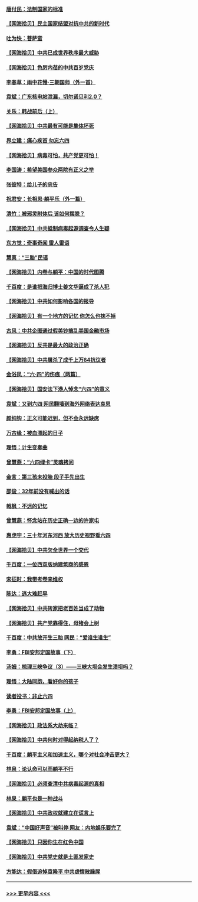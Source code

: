#### [唐付民：法制国家的标准](../pages/nsc993/n13032944.md?t=06192051) 
#### [【网海拾贝】民主国家结盟对抗中共的新时代](../pages/nsc993/n13031717.md?t=06192051) 
#### [吐为快：菩萨蛮](../pages/nsc993/n13030033.md?t=06192051) 
#### [【网海拾贝】中共已成世界秩序最大威胁](../pages/nsc993/n13028138.md?t=06192051) 
#### [【网海拾贝】色厉内荏的中共百岁党庆](../pages/nsc993/n13025582.md?t=06192051) 
#### [李春草：雨中花慢‧三朝国师（外一首）](../pages/nsc993/n13025567.md?t=06192051) 
#### [袁斌：广东核电站泄漏，切尔诺贝利2.0？](../pages/nsc993/n13025475.md?t=06192051) 
#### [关乐：韩战前后（上）](../pages/nsc993/n13025387.md?t=06192051) 
#### [【网海拾贝】中共最有可能是集体坏死](../pages/nsc993/n13023101.md?t=06192051) 
#### [界立建：痛心疾首 勿忘六四](../pages/nsc993/n13022339.md?t=06192051) 
#### [【网海拾贝】病毒可怕，共产党更可怕！](../pages/nsc993/n13020728.md?t=06192051) 
#### [李国涛：希望美国参众两院有正义之举](../pages/nsc993/n13020674.md?t=06192051) 
#### [张彼特：给儿子的忠告](../pages/nsc993/n13018934.md?t=06192051) 
#### [祝君安：长相思‧躺平乐（外一篇）](../pages/nsc993/n13018923.md?t=06192051) 
#### [清竹：被邪灵附体后 该如何摆脱？](../pages/nsc993/n13018877.md?t=06192051) 
#### [【网海拾贝】中共抵制病毒起源调查令人生疑](../pages/nsc993/n13017785.md?t=06192051) 
#### [东方觉：奇事奇闻 雷人雷语](../pages/nsc993/n13017577.md?t=06192051) 
#### [慧真：“三胎”民谣](../pages/nsc993/n13017394.md?t=06192051) 
#### [【网海拾贝】内卷与躺平：中国的时代图腾](../pages/nsc993/n13016128.md?t=06192051) 
#### [千百度：是谁把海归博士姜文华逼成了杀人犯](../pages/nsc993/n13015218.md?t=06192051) 
#### [【网海拾贝】中共如何影响各国的报导](../pages/nsc993/n13012599.md?t=06192051) 
#### [【网海拾贝】有一个地方的记忆 你怎么也抹不掉](../pages/nsc993/n13009802.md?t=06192051) 
#### [古风：中共企图通过假美钞搞乱美国金融市场](../pages/nsc993/n13009626.md?t=06192051) 
#### [【网海拾贝】反共是最大的政治正确](../pages/nsc993/n13007051.md?t=06192051) 
#### [【网海拾贝】中共屠杀了成千上万64抗议者](../pages/nsc993/n13002713.md?t=06192051) 
#### [金浴凤：“六·四”的伤痕（两篇）](../pages/nsc993/n13001719.md?t=06192051) 
#### [【网海拾贝】国安法下港人悼念“六四”的意义](../pages/nsc993/n13001039.md?t=06192051) 
#### [袁斌：又到六四 网民翻墙到海外网络表达哀思](../pages/nsc993/n13000995.md?t=06192051) 
#### [颜纯钩：正义可能迟到，但不会永远缺席](../pages/nsc993/n13000920.md?t=06192051) 
#### [万古缘：被血漂起的日子](../pages/nsc993/n13000914.md?t=06192051) 
#### [理悟：计生变奏曲](../pages/nsc993/n13000414.md?t=06192051) 
#### [曾慧燕：“六四绿卡”灵魂拷问](../pages/nsc993/n13000277.md?t=06192051) 
#### [金言：第三孩未投胎 段子手先出生](../pages/nsc993/n13000215.md?t=06192051) 
#### [邵俊：32年前没有喊出的话](../pages/nsc993/n13000181.md?t=06192051) 
#### [戟枫：不远的记忆](../pages/nsc993/n13000121.md?t=06192051) 
#### [曾慧燕：怀念站在历史正确一边的许家屯](../pages/nsc993/n13000073.md?t=06192051) 
#### [惠虎宇：三十年河东河西 放大历史视野看六四](../pages/nsc993/n13000018.md?t=06192051) 
#### [【网海拾贝】中共欠全世界一个交代](../pages/nsc993/n12998706.md?t=06192051) 
#### [千百度：一位西双版纳建筑商的感恩](../pages/nsc993/n12998487.md?t=06192051) 
#### [宋征时：我带考卷来维权](../pages/nsc993/n12994088.md?t=06192051) 
#### [陈达：逃大难赶早](../pages/nsc993/n12993569.md?t=06192051) 
#### [【网海拾贝】中共砖家把老百姓当成了动物](../pages/nsc993/n12993483.md?t=06192051) 
#### [【网海拾贝】共产党靠得住，母猪会上树](../pages/nsc993/n12990730.md?t=06192051) 
#### [千百度：中共放开生三胎 网民：“爱谁生谁生”](../pages/nsc993/n12990644.md?t=06192051) 
#### [李勇：FBI安邦定国故事（下）](../pages/nsc993/n12987854.md?t=06192051) 
#### [汤姆：梳理三峡争议（3）——三峡大坝会发生溃坝吗？](../pages/nsc993/n12989806.md?t=06192051) 
#### [理悟：大陆同胞，看好你的孩子](../pages/nsc993/n12989778.md?t=06192051) 
#### [读者投书：非止六四](../pages/nsc993/n12989673.md?t=06192051) 
#### [李勇：FBI安邦定国故事（上）](../pages/nsc993/n12987749.md?t=06192051) 
#### [【网海拾贝】政法系大劫来临？](../pages/nsc993/n12987596.md?t=06192051) 
#### [【网海拾贝】中共何时对得起纳税人了？](../pages/nsc993/n12985578.md?t=06192051) 
#### [千百度：躺平主义和加速主义，哪个对社会冲击更大？](../pages/nsc993/n12985512.md?t=06192051) 
#### [林泉：论认命可以而躺平不行](../pages/nsc993/n12985505.md?t=06192051) 
#### [【网海拾贝】必须查清中共病毒起源的真相](../pages/nsc993/n12984276.md?t=06192051) 
#### [林泉：躺平也是一种战斗](../pages/nsc993/n12984194.md?t=06192051) 
#### [【网海拾贝】中共政权就建立在谎言上](../pages/nsc993/n12981880.md?t=06192051) 
#### [袁斌：“中国好声音”被叫停 网友：内地娱乐要完了](../pages/nsc993/n12981826.md?t=06192051) 
#### [【网海拾贝】只因你生在红色中国](../pages/nsc993/n12979096.md?t=06192051) 
#### [【网海拾贝】中共党史就是土匪发家史](../pages/nsc993/n12976478.md?t=06192051) 
#### [方能达：假借追悼袁隆平 中共虚情散臊腥](../pages/nsc993/n12976396.md?t=06192051) 

----
#### [ >>> 更早内容 <<< ](../indexes/nsc993-earlier.md)
